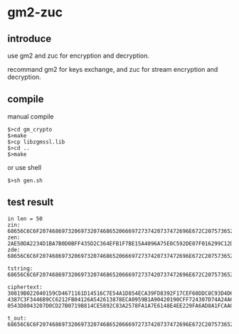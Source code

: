 # gm2-zuc #
## introduce ##
use gm2 and zuc for encryption and decryption.

recommand gm2 for keys exchange, and zuc for stream encryption and decryption.

## compile ##
manual compile

```
$>cd gm_crypto
$>make
$>cp libzgmssl.lib
$>cd ..
$>make
````
or use shell

`
$>sh gen.sh
`

## test result ##
```
in len = 50
zin: 68656C6C6F20746869732069732074686520666972737420737472696E672C2075736520736D3220746F20656E6372797074
zen: 2AE50DA2234D1BA7B0D0BFF435D2C364EFB1F7BE15A4096A75E0C592DE07F016299C12D54FF145C13E559421C239F56C7844
zde: 68656C6C6F20746869732069732074686520666972737420737472696E672C2075736520736D3220746F20656E6372797074

tstring: 68656C6C6F20746869732069732074686520666972737420737472696E672C2075736520736D3220746F20656E6372797074

ciphertext: 30819B022040159CD4671161D14516C7E54A1D854ECA39FD8392F17CEF60DDC8C93D4D64AC022100A4638FEBFAD7647AC
4387C3F3446B9CC6212FB04126A542613878ECA0959B1A90420190CFF724307D74A24A68F78E2F3DAC7149FD7CD366A96C60630E6076A
0543D8043207D0CD27B0719B814CE5892C83A2578FA1A7E6148E4EE229FA6AD8A1FCAA0275A882CECA3844CC4DE4C5F2E52895D0223569

t_out: 68656C6C6F20746869732069732074686520666972737420737472696E672C2075736520736D3220746F20656E6372797074
```
